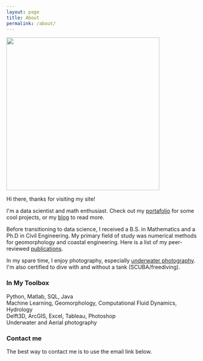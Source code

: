 ```yaml
---
layout: page
title: About
permalink: /about/
---
```

<img src="https://github.com/sealoving/sealoving.github.io/blob/master/images/profile.png" width="400">

Hi there, thanks for visiting my site!  

I'm a data scientist and math enthusiast. Check out my [portafolio]() for some cool projects, or my [blog](https://sealoving.github.io/) to read more.

Before transitioning to data science, I received a B.S. in Mathematics and a Ph.D in Civil Engineering. My primary field of study was numerical methods for geomorphology and coastal engineering. Here is a list of my peer-reviewed [publications](https://scholar.google.com/citations?user=N08QGhsAAAAJ&hl=en).

In my spare time, I enjoy photography, especially [underwater photography](https://www.sealoving.com). I'm also certified to dive with and without a tank (SCUBA/freediving).

### In My Toolbox
Python, Matlab, SQL, Java  
Machine Learning, Geomorphology, Computational Fluid Dynamics, Hydrology  
Delft3D, ArcGIS, Excel, Tableau, Photoshop  
Underwater and Aerial photography

### Contact me

The best way to contact me is to use the email link below.
